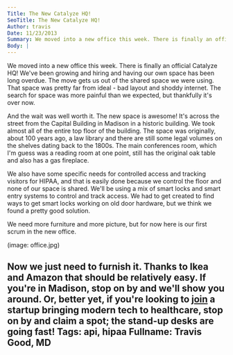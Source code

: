 ```yaml
---
Title: The New Catalyze HQ!
SeoTitle: The New Catalyze HQ!
Author: travis
Date: 11/23/2013
Summary: We moved into a new office this week. There is finally an official Catalyze HQ!
Body: |
---
```

We moved into a new office this week. There is finally an official Catalyze HQ! We've been growing and hiring and having our own space has been long overdue. The move gets us out of the shared space we were using. That space was pretty far from ideal - bad layout and shoddy internet. The search for space was more painful than we expected, but thankfully it's over now.

And the wait was well worth it. The new space is awesome! It's across the street from the Capital Building in Madison in a historic building. We took almost all of the entire top floor of the building. The space was originally, about 100 years ago, a law library and there are still some legal volumes on the shelves dating back to the 1800s. The main conferences room, which I'm guess was a reading room at one point, still has the original oak table and also has a gas fireplace.

We also have some specific needs for controlled access and tracking visitors for HIPAA, and that is easily done because we control the floor and none of our space is shared. We'll be using a mix of smart locks and smart entry systems to control and track access. We had to get created to find ways to get smart locks working on old door hardware, but we think we found a pretty good solution.

We need more furniture and more picture, but for now here is our first scrum in the new office.

(image: office.jpg)

Now we just need to furnish it. Thanks to Ikea and Amazon that should be relatively easy. If you're in Madison, stop on by and we'll show you around. Or, better yet, if you're looking to [join](http://catalyze.io/careers) a startup bringing modern tech to healthcare, stop on by and claim a spot; the stand-up desks are going fast!
Tags: api, hipaa
Fullname: Travis Good, MD
---
